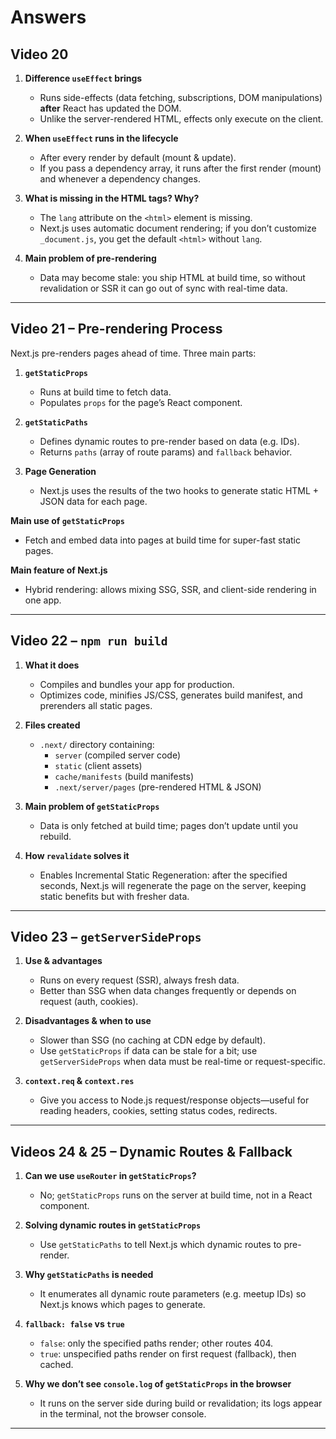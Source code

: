 # Answers

## Video 20
1. **Difference `useEffect` brings**  
   - Runs side-effects (data fetching, subscriptions, DOM manipulations) **after** React has updated the DOM.  
   - Unlike the server-rendered HTML, effects only execute on the client.

2. **When `useEffect` runs in the lifecycle**  
   - After every render by default (mount & update).  
   - If you pass a dependency array, it runs after the first render (mount) and whenever a dependency changes.

3. **What is missing in the HTML tags? Why?**  
   - The `lang` attribute on the `<html>` element is missing.  
   - Next.js uses automatic document rendering; if you don’t customize `_document.js`, you get the default `<html>` without `lang`.

4. **Main problem of pre-rendering**  
   - Data may become stale: you ship HTML at build time, so without revalidation or SSR it can go out of sync with real-time data.

---

## Video 21 – Pre-rendering Process
Next.js pre-renders pages ahead of time. Three main parts:

1. **`getStaticProps`**  
   - Runs at build time to fetch data.  
   - Populates `props` for the page’s React component.

2. **`getStaticPaths`**  
   - Defines dynamic routes to pre-render based on data (e.g. IDs).  
   - Returns `paths` (array of route params) and `fallback` behavior.

3. **Page Generation**  
   - Next.js uses the results of the two hooks to generate static HTML + JSON data for each page.

**Main use of `getStaticProps`**  
- Fetch and embed data into pages at build time for super-fast static pages.

**Main feature of Next.js**  
- Hybrid rendering: allows mixing SSG, SSR, and client-side rendering in one app.

---

## Video 22 – `npm run build`
1. **What it does**  
   - Compiles and bundles your app for production.  
   - Optimizes code, minifies JS/CSS, generates build manifest, and prerenders all static pages.

2. **Files created**  
   - `.next/` directory containing:  
     - `server` (compiled server code)  
     - `static` (client assets)  
     - `cache/manifests` (build manifests)  
     - `.next/server/pages` (pre-rendered HTML & JSON)

3. **Main problem of `getStaticProps`**  
   - Data is only fetched at build time; pages don’t update until you rebuild.

4. **How `revalidate` solves it**  
   - Enables Incremental Static Regeneration: after the specified seconds, Next.js will regenerate the page on the server, keeping static benefits but with fresher data.

---

## Video 23 – `getServerSideProps`
1. **Use & advantages**  
   - Runs on every request (SSR), always fresh data.  
   - Better than SSG when data changes frequently or depends on request (auth, cookies).

2. **Disadvantages & when to use**  
   - Slower than SSG (no caching at CDN edge by default).  
   - Use `getStaticProps` if data can be stale for a bit; use `getServerSideProps` when data must be real-time or request-specific.

3. **`context.req` & `context.res`**  
   - Give you access to Node.js request/response objects—useful for reading headers, cookies, setting status codes, redirects.

---

## Videos 24 & 25 – Dynamic Routes & Fallback
1. **Can we use `useRouter` in `getStaticProps`?**  
   - No; `getStaticProps` runs on the server at build time, not in a React component.

2. **Solving dynamic routes in `getStaticProps`**  
   - Use `getStaticPaths` to tell Next.js which dynamic routes to pre-render.

3. **Why `getStaticPaths` is needed**  
   - It enumerates all dynamic route parameters (e.g. meetup IDs) so Next.js knows which pages to generate.

4. **`fallback: false` vs `true`**  
   - `false`: only the specified paths render; other routes 404.  
   - `true`: unspecified paths render on first request (fallback), then cached.

5. **Why we don’t see `console.log` of `getStaticProps` in the browser**  
   - It runs on the server side during build or revalidation; its logs appear in the terminal, not the browser console.

---
